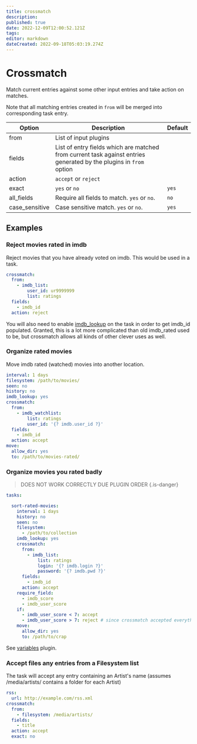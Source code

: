 ```yaml
---
title: crossmatch
description: 
published: true
date: 2022-12-09T12:00:52.121Z
tags: 
editor: markdown
dateCreated: 2022-09-18T05:03:19.274Z
---
```


# Crossmatch
Match current entries against some other input entries and take action on matches. 

Note that all matching entries created in `from` will be merged into corresponding task entry. 

| **Option** | **Description** | **Default** |
| --- | --- | --- |
| from | List of input plugins | |
| fields | List of entry fields which are matched from current task against entries generated by the plugins in `from` option | |
| action | `accept` or `reject` |
| exact | `yes` or `no` | `yes` |
|all_fields|Require all fields to match. `yes` or `no`. | `no` |
|case_sensitive|Case sensitive match. `yes` or `no`. | `yes` |

## Examples

### Reject movies rated in imdb
Reject movies that you have already voted on imdb. This would be used in a task.

```yaml
crossmatch:
  from:
    - imdb_list:
        user_id: ur9999999
        list: ratings
  fields:
    - imdb_id
  action: reject
```

You will also need to enable [imdb_lookup](/Plugins/imdb_lookup) on the task in order to get imdb_id populated. Granted, this is a lot more complicated than old imdb_rated used to be, but crossmatch allows all kinds of other clever uses as well.

### Organize rated movies

Move imdb rated (watched) movies into another location.

```yaml
interval: 1 days
filesystem: /path/to/movies/
seen: no
history: no
imdb_lookup: yes
crossmatch:
  from:
    - imdb_watchlist:
        list: ratings
        user_id: '{? imdb.user_id ?}'
  fields:
    - imdb_id
  action: accept
move:
  allow_dir: yes
  to: /path/to/movies-rated/
```

### Organize movies you rated badly

> DOES NOT WORK CORRECTLY DUE PLUGIN ORDER
{.is-danger}

```yaml
tasks:

  sort-rated-movies:
    interval: 1 days
    history: no
    seen: no
    filesystem:
      - /path/to/collection
    imdb_lookup: yes
    crossmatch:
      from:
        - imdb_list:
            list: ratings
            login: '{? imdb.login ?}'
            password: '{? imdb.pwd ?}'
      fields:
        - imdb_id
      action: accept
    require_field:
      - imdb_score
      - imdb_user_score
    if:
      - imdb_user_score < 7: accept
      - imdb_user_score > 7: reject # since crossmatch accepted everything
    move:
      allow_dir: yes
      to: /path/to/crap
```

See [variables](/Plugins/variables) plugin.

### Accept files any entries from a Filesystem list 
The task will accept any entry containing an Artist's name (assumes /media/artists/ contains a folder for each Artist)

```yaml
rss:
  url: http://example.com/rss.xml
crossmatch:
  from:
    - filesystem: /media/artists/
  fields:
    - title
  action: accept
  exact: no
```
